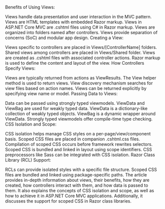 Benefits of Using Views:

Views handle data presentation and user interaction in the MVC pattern.
Views are HTML templates with embedded Razor markup.
Views in ASP.NET Core MVC are .cshtml files using C# in Razor markup.
Views are organized into folders named after controllers.
Views provide separation of concerns (SoC) and modular app design.
Creating a View:

Views specific to controllers are placed in Views/[ControllerName] folders.
Shared views among controllers are placed in Views/Shared folder.
Views are created as .cshtml files with associated controller actions.
Razor markup is used to define the content and layout of the view.
How Controllers Specify Views:

Views are typically returned from actions as ViewResults.
The View helper method is used to return views.
View discovery mechanism searches for view files based on action names.
Views can be returned explicitly by specifying view name or model.
Passing Data to Views:

Data can be passed using strongly typed viewmodels.
ViewData and ViewBag are used for weakly typed data.
ViewData is a dictionary-like collection of weakly typed objects.
ViewBag is a dynamic wrapper around ViewData.
Strongly typed viewmodels offer compile-time type checking.
CSS Isolation and Scope:

CSS isolation helps manage CSS styles on a per-page/view/component basis.
Scoped CSS files are placed in companion .cshtml.css files.
Compilation of scoped CSS occurs before framework rewrites selectors.
Scoped CSS is bundled and linked in layout using scope identifiers.
CSS preprocessors like Sass can be integrated with CSS isolation.
Razor Class Library (RCL) Support:

RCLs can provide isolated styles with a specific file structure.
Scoped CSS files are bundled and linked using package-specific paths.
The article provides in-depth information about views, their benefits,
how they are created, how controllers interact with them, 
and how data is passed to them. It also explains the concepts of CSS isolation and scope,
as well as how to achieve it in ASP.NET Core MVC applications. Additionally,
it discusses the support for scoped CSS in Razor class libraries.